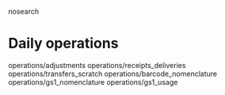 nosearch  

# Daily operations

<div class="toctree" titlesonly="" glob="">

operations/adjustments operations/receipts_deliveries
operations/transfers_scratch operations/barcode_nomenclature
operations/gs1_nomenclature operations/gs1_usage

</div>
